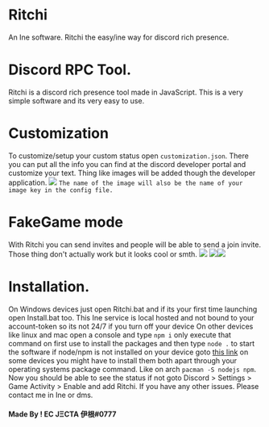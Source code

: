 # Ritchi
An Ine software. Ritchi the easy/ine way for discord rich presence.

# Discord RPC Tool.
Ritchi is a discord rich presence tool made in JavaScript.
This is a very simple software and its very easy to use.

# Customization
To customize/setup your custom status open `customization.json`. There you can put all the info you can find at the discord developer portal and customize your text. Thing like images will be added though the developer application. 
<img src="https://forum.cfx.re/uploads/default/original/3X/c/a/cae8666cda59131cdb35a32e6802c4c31d9af5d6.png"></img>
`The name of the image will also be the name of your image key in the config file.`

# FakeGame mode
With Ritchi you can send invites and people will be able to send a join invite. Those thing don't actually work but it looks cool or smth.
<img src="https://support.discord.com/hc/article_attachments/115002107832/Green_Play.png"></img> <img src="https://support.discord.com/hc/article_attachments/115003327072/img_rp_features_ask_to_join1.1.png"></img><img src="https://support.discord.com/hc/article_attachments/115002099091/Join_Group_Image.png"></img>
# Installation.
On Windows devices just open Ritchi.bat and if its your first time launching open Install.bat too. This Ine service is local hosted and not bound to your account-token so its not 24/7 if you turn off your device
On other devices like linux and mac open a console and type `npm i` only execute that command on first use to install the packages and then type `node .` to start the software if node/npm is not installed on your device goto [this link](https://nodejs.org/en/) on some devices you might have to install them both apart through your operating systems package command. Like on arch `pacman -S nodejs npm`.
Now you should be able to see the status if not goto Discord > Settings > Game Activity > Enable and add Ritchi. If you have any other issues. Please contact me in Ine or dms.

#### Made By ! EC JΞCTA 伊根#0777
